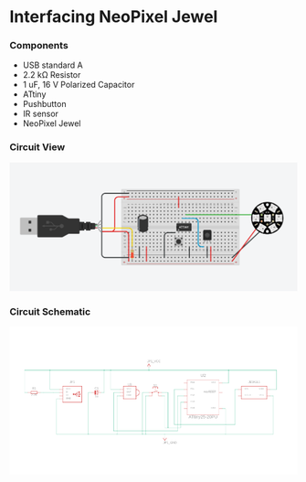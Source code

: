 # Interfacing NeoPixel Jewel

### Components
-  USB standard A
- 2.2 kΩ Resistor
- 1 uF, 16 V Polarized Capacitor
-  ATtiny
-  Pushbutton
-  IR sensor
-  NeoPixel Jewel

### Circuit View
![alt text](circuit.png)

### Circuit Schematic
![alt text](circuit_schematic.png)
